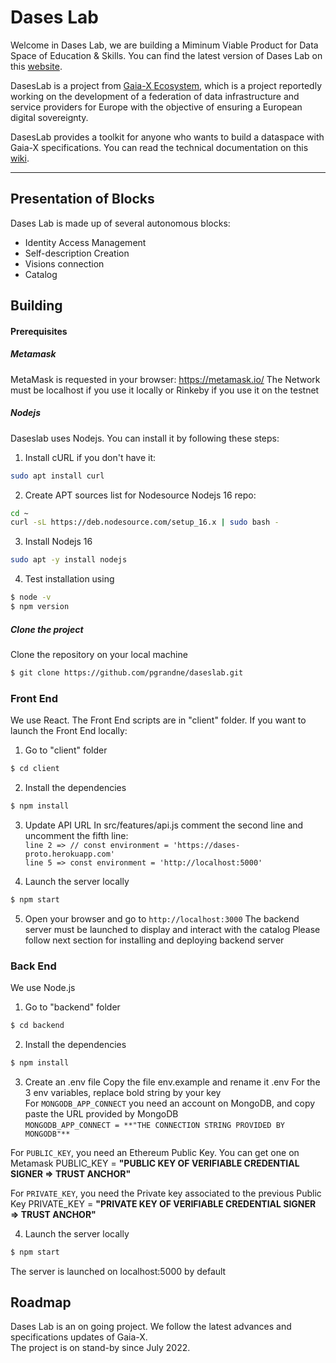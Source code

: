 # Dases Lab #

Welcome in Dases Lab, we are building a Miminum Viable Product for Data Space of Education & Skills. You can find the latest version of Dases Lab on this [website](https://daseslab.on.fleek.co/).

DasesLab is a project from [Gaia-X Ecosystem](https://www.gaia-x.eu/), which is a project reportedly working on the development of a federation of data infrastructure and service providers for Europe with the objective of ensuring a European digital sovereignty.

DasesLab provides a toolkit for anyone who wants to build a dataspace with Gaia-X specifications. You can read the technical documentation on this [wiki](https://perrin.gitbook.io/dases-lab-wiki/).

---

## Presentation of Blocks

Dases Lab is made up of several autonomous blocks:

- Identity Access Management
- Self-description Creation
- Visions connection
- Catalog

## Building

#### Prerequisites
##### Metamask
MetaMask is requested in your browser: https://metamask.io/ 
The Network must be localhost if you use it locally or Rinkeby if you use it on the testnet
##### Nodejs
Daseslab uses Nodejs. You can install it by following these steps:

1. Install cURL if you don't have it:
```bash
sudo apt install curl
```

2. Create APT sources list for Nodesource Nodejs 16 repo:
``` bash
cd ~
curl -sL https://deb.nodesource.com/setup_16.x | sudo bash -
```
3. Install Nodejs 16
``` bash
sudo apt -y install nodejs
```

4. Test installation using
```bash
$ node -v
$ npm version
```
##### Clone the project
Clone the repository on your local machine
```bash
$ git clone https://github.com/pgrandne/daseslab.git
```

### Front End ###
We use React. The Front End scripts are in "client" folder.
If you want to launch the Front End locally:

1. Go to "client" folder
```bash
$ cd client
```

2. Install the dependencies
```bash
$ npm install
```

3. Update API URL
In src/features/api.js comment the second line and uncomment the fifth line:  
`line 2 => // const environment = 'https://dases-proto.herokuapp.com'`  
`line 5 => const environment = 'http://localhost:5000'`  

4. Launch the server locally
```bash
$ npm start
```

5. Open your browser and go to `http://localhost:3000`
The backend server must be launched to display and interact with the catalog
Please follow next section for installing and deploying backend server


### Back End ###
We use Node.js

1. Go to "backend" folder
```bash
$ cd backend
```

2. Install the dependencies
```bash
$ npm install
```

3. Create an .env file
Copy the file env.example and rename it .env
For the 3 env variables, replace bold string by your key  
For `MONGODB_APP_CONNECT` you need an account on MongoDB, and copy paste the URL provided by MongoDB  
`MONGODB_APP_CONNECT = **"THE CONNECTION STRING PROVIDED BY MONGODB"**`

For  `PUBLIC_KEY`, you need an Ethereum Public Key. You can get one on Metamask
PUBLIC_KEY = **"PUBLIC KEY OF VERIFIABLE CREDENTIAL SIGNER => TRUST ANCHOR"**

For `PRIVATE_KEY`, you need the Private key associated to the previous Public Key
PRIVATE_KEY = **"PRIVATE KEY OF VERIFIABLE CREDENTIAL SIGNER => TRUST ANCHOR"**

4. Launch the server locally
```bash
$ npm start
```
The server is launched on localhost:5000 by default

## Roadmap
Dases Lab is an on going project. We follow the latest advances and specifications updates of Gaia-X.  
The project is on stand-by since July 2022.